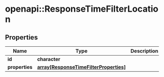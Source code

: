 # openapi::ResponseTimeFilterLocation

## Properties
Name | Type | Description | Notes
------------ | ------------- | ------------- | -------------
**id** | **character** |  | 
**properties** | [**array[ResponseTimeFilterProperties]**](ResponseTimeFilterProperties.md) |  | 


